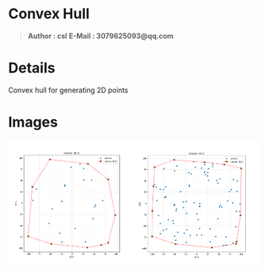 # Convex Hull
>__Author : csl__
>__E-Mail : 3079625093@qq.com__

# Details

Convex hull for generating 2D points

# Images

<img src="./imgs/ch1.png" width="49.5%"><img src="./imgs/ch2.png" width="50.5%">
